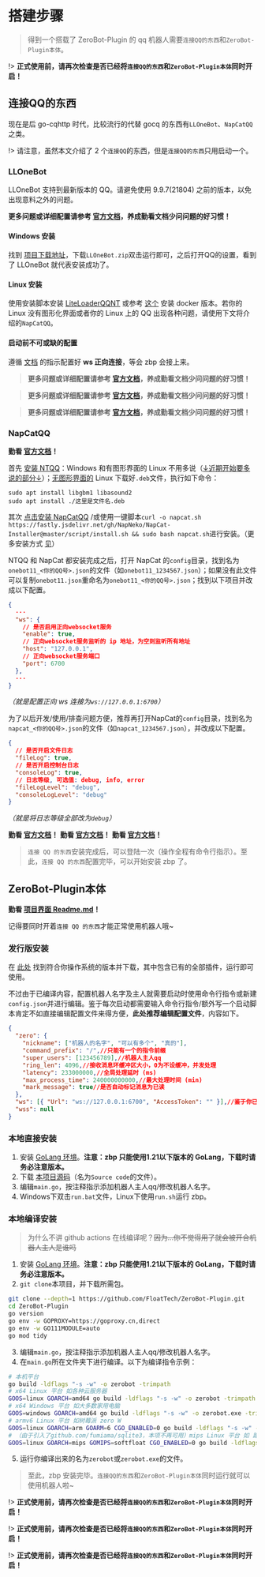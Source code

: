 # 搭建步骤

> 得到一个搭载了 ZeroBot-Plugin 的 qq 机器人需要`连接QQ的东西`和`ZeroBot-Plugin本体`。

!> **正式使用前，请再次检查是否已经将`连接QQ的东西`和`ZeroBot-Plugin本体`同时开启！**

## 连接QQ的东西

现在是后 go-cqhttp 时代，比较流行的代替 gocq 的东西有`LLOneBot`、`NapCatQQ`之类。

!> 请注意，虽然本文介绍了 2 个`连接QQ`的东西，但是`连接QQ的东西`只用启动一个。

### LLOneBot

LLOneBot 支持到最新版本的 QQ。请避免使用 9.9.7(21804) 之前的版本，以免出现意料之外的问题。

**更多问题或详细配置请参考 [官方文档](https://llonebot.github.io/zh-CN/guide/getting-started)，养成勤看文档少问问题的好习惯！**

#### Windows 安装

找到 [项目下载地址](https://github.com/LLOneBot/LLOneBot/releases)，下载`LLOneBot.zip`双击运行即可，之后打开QQ的设置，看到了 LLOneBot 就代表安装成功了。

#### Linux 安装

使用安装脚本安装 [LiteLoaderQQNT](https://github.com/Mzdyl/LiteLoaderQQNT_Install/releases) 或参考 [这个](https://github.com/LLOneBot/llonebot-docker) 安装 docker 版本。若你的 Linux 没有图形化界面或者你的 Linux 上的 QQ 出现各种问题，请使用下文将介绍的`NapCatQQ`。

#### 启动前不可或缺的配置

遵循 [文档](https://llonebot.github.io/zh-CN/guide/configuration#%E6%AD%A3%E5%90%91WS%E9%85%8D%E7%BD%AE) 的指示配置好 **ws 正向连接**，等会 zbp 会接上来。

> **更多问题或详细配置请参考 [官方文档](https://llonebot.github.io/zh-CN/guide/getting-started)，养成勤看文档少问问题的好习惯！**

> **更多问题或详细配置请参考 [官方文档](https://llonebot.github.io/zh-CN/guide/getting-started)，养成勤看文档少问问题的好习惯！**

> **更多问题或详细配置请参考 [官方文档](https://llonebot.github.io/zh-CN/guide/getting-started)，养成勤看文档少问问题的好习惯！**

### NapCatQQ

**勤看 [官方文档](https://napneko.github.io/zh-CN/guide/getting-started)！**

首先 [安装 NTQQ](https://napneko.github.io/zh-CN/guide/getting-started#%E5%AE%89%E8%A3%85-qq)：Windows 和有图形界面的 Linux 不用多说（[↓近期开始要多说的部分↓](https://napneko.github.io/zh-CN/guide/BootWay03)）；<u>无图形界面的</u> Linux 下载好`.deb`文件，执行如下命令：

```shell
sudo apt install libgbm1 libasound2
sudo apt install ./这里是文件名.deb
```

其次 [点击安装 NapCatQQ](https://github.com/NapNeko/NapCatQQ/releases) /或使用一键脚本`curl -o napcat.sh https://fastly.jsdelivr.net/gh/NapNeko/NapCat-Installer@master/script/install.sh && sudo bash napcat.sh`进行安装。（更多安装方式 [见](https://napneko.github.io/zh-CN/guide/getting-started#%E5%90%AF%E5%8A%A8)）

NTQQ 和 NapCat 都安装完成之后，打开 NapCat 的`config`目录，找到名为`onebot11_<你的QQ号>.json`的文件（如`onebot11_1234567.json`）；如果没有此文件可以复制`onebot11.json`重命名为`onebot11_<你的QQ号>.json`；找到以下项目并改成以下配置。

```json
{
  ···
  "ws": {
    // 是否启用正向websocket服务
    "enable": true,
    // 正向websocket服务监听的 ip 地址，为空则监听所有地址
    "host": "127.0.0.1",
    // 正向websocket服务端口
    "port": 6700
  },
  ···
}
```

*（就是配置正向 ws 连接为`ws://127.0.0.1:6700`）*

为了以后开发/使用/排查问题方便，推荐再打开NapCat的`config`目录，找到名为`napcat_<你的QQ号>.json`的文件（如`napcat_1234567.json`），并改成以下配置。

```json
{
  // 是否开启文件日志
  "fileLog": true,
  // 是否开启控制台日志
  "consoleLog": true,
  // 日志等级, 可选值: debug, info, error
  "fileLogLevel": "debug",
  "consoleLogLevel": "debug"
}
```

*（就是将日志等级全部改为`debug`）*

**勤看 [官方文档](https://napneko.github.io/zh-CN/guide/getting-started)！**
**勤看 [官方文档](https://napneko.github.io/zh-CN/guide/getting-started)！**
**勤看 [官方文档](https://napneko.github.io/zh-CN/guide/getting-started)！**

> `连接 QQ 的东西`安装完成后，可以登陆一次（操作全程有命令行指示）。至此，`连接 QQ 的东西`配置完毕，可以开始安装 zbp 了。

## ZeroBot-Plugin本体

**勤看 [项目界面 Readme.md](https://github.com/FloatTech/ZeroBot-Plugin)！**

记得要同时开着`连接 QQ 的东西`才能正常使用机器人哦~

### 发行版安装

在 [此处](https://github.com/FloatTech/ZeroBot-Plugin/releases) 找到符合你操作系统的版本并下载，其中包含已有的全部插件，运行即可使用。

不过由于已编译内容，配置机器人名字及主人就需要启动时使用命令行指令或新建`config.json`并进行编辑。鉴于每次启动都需要输入命令行指令/额外写一个启动脚本肯定不如直接编辑配置文件来得方便，**此处推荐编辑配置文件**，内容如下。

```json
{
  "zero": {
    "nickname": ["机器人的名字", "可以有多个", "真的"],
    "command_prefix": "/",//只能有一个的指令前缀
    "super_users": [123456789],//机器人主人qq
    "ring_len": 4096,//接收消息环缓冲区大小，0为不设缓冲，并发处理
    "latency": 233000000,//全局处理延时 (ms)
    "max_process_time": 240000000000,//最大处理时间 (min)
    "mark_message": true//是否自动标记消息为已读
  },
  "ws": [{ "Url": "ws://127.0.0.1:6700", "AccessToken": "" }],//鉴于你已经跟着我的引导将正向ws配置为了6700接口，此处不用改
  "wss": null
}
```

### 本地直接安装

1. 安装 [GoLang 环境](https://studygolang.com/dl)。**注意：zbp 只能使用1.21以下版本的 GoLang，下载时请务必注意版本。**
2. 下载 [本项目源码](https://github.com/FloatTech/ZeroBot-Plugin/releases)（名为`Source code`的文件）。
3. 编辑`main.go`，按注释指示添加机器人主人qq/修改机器人名字。
4. Windows下双击`run.bat`文件，Linux下使用`run.sh`运行 zbp。

### 本地编译安装

> 为什么不讲 github actions 在线编译呢？~~因为...你不觉得用了就会被开合机器人主人是谁吗~~

1. 安装 [GoLang 环境](https://studygolang.com/dl)。**注意：zbp 只能使用1.21以下版本的 GoLang，下载时请务必注意版本。**
2. `git clone`本项目，并下载所需包。
```bash
git clone --depth=1 https://github.com/FloatTech/ZeroBot-Plugin.git
cd ZeroBot-Plugin
go version
go env -w GOPROXY=https://goproxy.cn,direct
go env -w GO111MODULE=auto
go mod tidy
```
3. 编辑`main.go`，按注释指示添加机器人主人qq/修改机器人名字。
4. 在`main.go`所在文件夹下进行编译。以下为编译指令示例：
```bash
# 本机平台
go build -ldflags "-s -w" -o zerobot -trimpath
# x64 Linux 平台 如各种云服务器
GOOS=linux GOARCH=amd64 go build -ldflags "-s -w" -o zerobot -trimpath
# x64 Windows 平台 如大多数家用电脑
GOOS=windows GOARCH=amd64 go build -ldflags "-s -w" -o zerobot.exe -trimpath
# armv6 Linux 平台 如树莓派 zero W
GOOS=linux GOARCH=arm GOARM=6 CGO_ENABLED=0 go build -ldflags "-s -w" -o zerobot -trimpath
# （由于引入了github.com/fumiama/sqlite3，本项不再可用）mips Linux 平台 如 路由器 wndr4300
GOOS=linux GOARCH=mips GOMIPS=softfloat CGO_ENABLED=0 go build -ldflags "-s -w" -o zerobot -trimpath
```
5. 运行你编译出来的名为`zerobot`或`zerobot.exe`的文件。

> 至此，zbp 安装完毕。`连接QQ的东西`和`ZeroBot-Plugin本体`同时运行就可以使用机器人啦~

!> **正式使用前，请再次检查是否已经将`连接QQ的东西`和`ZeroBot-Plugin本体`同时开启！**

!> **正式使用前，请再次检查是否已经将`连接QQ的东西`和`ZeroBot-Plugin本体`同时开启！**

!> **正式使用前，请再次检查是否已经将`连接QQ的东西`和`ZeroBot-Plugin本体`同时开启！**